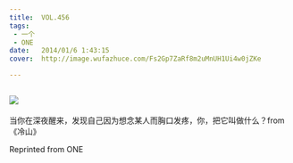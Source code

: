 ```yaml
---
title:	VOL.456
tags:
 - 一个
 - ONE
date:	2014/01/6 1:43:15
cover:	http://image.wufazhuce.com/Fs2Gp7ZaRf8m2uMnUH1Ui4w0jZKe

---
```

![](http://image.wufazhuce.com/Fs2Gp7ZaRf8m2uMnUH1Ui4w0jZKe)
---

当你在深夜醒来，发现自己因为想念某人而胸口发疼，你，把它叫做什么？from 《冷山》
 
Reprinted from ONE
